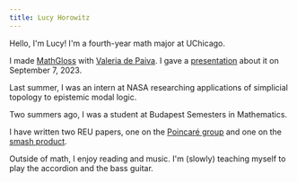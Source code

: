 ```yaml
---
title: Lucy Horowitz
---
```

Hello, I'm Lucy! I'm a fourth-year math major at UChicago. 

I made [MathGloss](https://mathgloss.github.io/MathGloss/) with [Valeria de Paiva](https://vcvpaiva.github.io). I gave a [presentation](https://europroofnet.github.io/cambridge-2023/#horowitz) about it on September 7, 2023.

Last summer, I was an intern at NASA researching applications of simplicial topology to epistemic modal logic.

Two summers ago, I was a student at Budapest Semesters in Mathematics.

I have written two REU papers, one on the [Poincaré group](https://math.uchicago.edu/~may/REU2021/REUPapers/Horowitz.pdf) and one on the [smash product](https://math.uchicago.edu/~may/REU2022/REUPapers/Horowitz.pdf).

Outside of math, I enjoy reading and music. I'm (slowly) teaching myself to play the accordion and the bass guitar.

